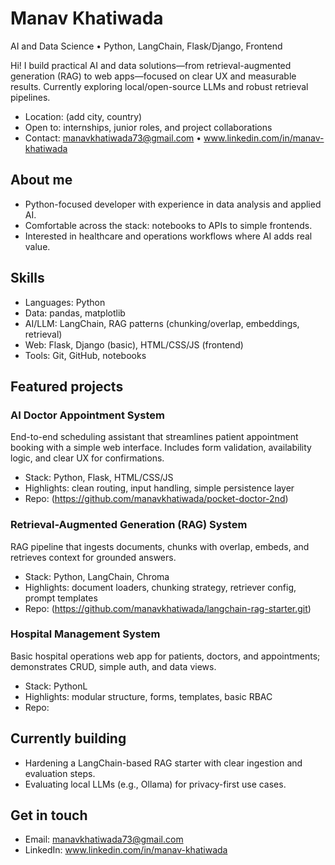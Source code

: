# Manav Khatiwada

AI and Data Science • Python, LangChain, Flask/Django, Frontend

Hi! I build practical AI and data solutions—from retrieval-augmented generation (RAG) to web apps—focused on clear UX and measurable results. Currently exploring local/open-source LLMs and robust retrieval pipelines.

- Location: (add city, country)
- Open to: internships, junior roles, and project collaborations
- Contact: manavkhatiwada73@gmail.com • www.linkedin.com/in/manav-khatiwada

## About me
- Python-focused developer with experience in data analysis and applied AI.  
- Comfortable across the stack: notebooks to APIs to simple frontends.  
- Interested in healthcare and operations workflows where AI adds real value.  

## Skills
- Languages: Python  
- Data: pandas, matplotlib  
- AI/LLM: LangChain, RAG patterns (chunking/overlap, embeddings, retrieval)  
- Web: Flask, Django (basic), HTML/CSS/JS (frontend)  
- Tools: Git, GitHub, notebooks

## Featured projects
### AI Doctor Appointment System
End-to-end scheduling assistant that streamlines patient appointment booking with a simple web interface. Includes form validation, availability logic, and clear UX for confirmations.  
- Stack: Python, Flask, HTML/CSS/JS  
- Highlights: clean routing, input handling, simple persistence layer  
- Repo: (https://github.com/manavkhatiwada/pocket-doctor-2nd) 

### Retrieval-Augmented Generation (RAG) System
RAG pipeline that ingests documents, chunks with overlap, embeds, and retrieves context for grounded answers.  
- Stack: Python, LangChain, Chroma
- Highlights: document loaders, chunking strategy, retriever config, prompt templates  
- Repo: (https://github.com/manavkhatiwada/langchain-rag-starter.git) 

### Hospital Management System
Basic hospital operations web app for patients, doctors, and appointments; demonstrates CRUD, simple auth, and data views.  
- Stack: PythonL  
- Highlights: modular structure, forms, templates, basic RBAC  
- Repo: 

## Currently building
- Hardening a LangChain-based RAG starter with clear ingestion and evaluation steps.  
- Evaluating local LLMs (e.g., Ollama) for privacy-first use cases.

## Get in touch
- Email: manavkhatiwada73@gmail.com  
- LinkedIn: www.linkedin.com/in/manav-khatiwada

